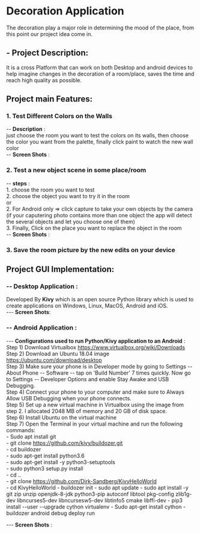 # Decoration Application
The decoration play a major role in determining the mood of the place, from this point our project idea come in. 
## - Project Description: 
  It is a cross Platform that can work on both Desktop and android devices to help imagine changes in the decoration of a              room/place, saves the time and reach high quality as possible.

## Project main Features:
  ### 1. Test Different Colors on the Walls 
  -- **Description** :   
      just choose the room you want to test the colors on its walls, then choose the color you want from the palette, finally click paint to watch the new wall color   
  -- **Screen Shots** :   
    
  ### 2. Test a new object scene in some place/room
  -- **steps** :   
    1. choose the room you want to test   
    2. choose the object you want to try it in the room   
    or   
    2. For Android only => click capture to take your own objects by the camera   
    (if your caputering photo contains more than one object the app will detect the several objects and let you choose one of them)  
    3. Finally, Click on the place you want to replace the object in the room   
  -- **Screen Shots** :   

  ### 3. Save the room picture by the new edits on your device 
  
## Project GUI Implementation: 
  ### -- Desktop Application :   
  Developed By **Kivy** which is an open source Python library which is used to create applications on Windows, Linux, MacOS, Android and iOS.  
    --- **Screen Shots**:  
  
  ### -- Android Application : 
  --- **Configurations used to run Python/Kivy application to an Android** :     
      Step 1) Download Virtualbox https://www.virtualbox.org/wiki/Downloads  
      Step 2) Download an Ubuntu 18.04 image https://ubuntu.com/download/desktop  
      Step 3) Make sure your phone is in Developer mode by going to Settings -- About Phone -- Software -- tap on 'Build Number' 7 times quickly. Now go to Settings -- Developer Options and enable Stay Awake and USB Debugging.  
      Step 4) Connect your phone to your computer and make sure to Always Allow USB Debugging when your phone connects.  
      Step 5) Set up a new virtual machine in Virtualbox using the image from step 2. I allocated 2048 MB of memory and 20 GB of disk space.  
      Step 6) Install Ubuntu on the virtual machine  
      Step 7) Open the Terminal in your virtual machine and run the following commands:  
          - Sudo apt install git  
          - git clone https://github.com/kivy/buildozer.git   
          - cd buildozer  
          - sudo apt-get install python3.6   
          - sudo apt-get install -y python3-setuptools  
          - sudo python3 setup.py install   
          - cd ..  
          - git clone https://github.com/Dirk-Sandberg/KivyHelloWorld  
          - cd KivyHelloWorld
          - buildozer init
          - sudo apt update
          - sudo apt install -y git zip unzip openjdk-8-jdk python3-pip autoconf libtool pkg-config zlib1g-dev libncurses5-dev libncursesw5-dev libtinfo5 cmake libffi-dev
          - pip3 install --user --upgrade cython virtualenv
          - Sudo apt-get install cython
          - buildozer android debug deploy run 
          
          
  ---  **Screen Shots** : 


